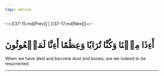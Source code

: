 ```yaml
---
tags: meccan
---
```


👈 [[37-15.md|Prev]] | [[37-17.md|Next]] 👉

# أَءِذَا مِتۡنَا وَكُنَّا تُرَابٗا وَعِظَٰمًا أَءِنَّا لَمَبۡعُوثُونَ

When we have died and become dust and bones, are we indeed to be resurrected

---

